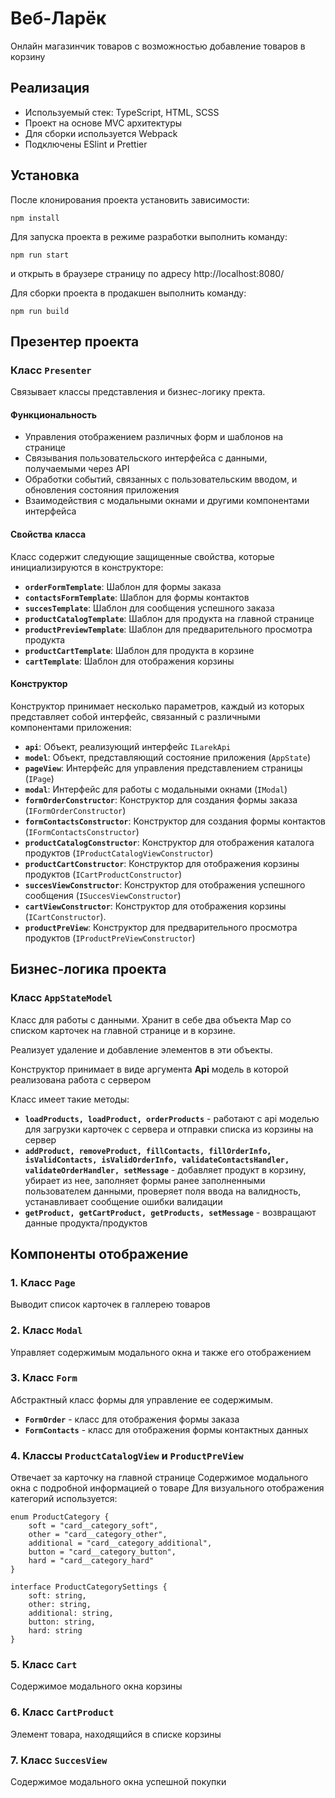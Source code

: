 # Веб-Ларёк
Онлайн магазинчик товаров с возможностью добавление товаров в корзину

## Реализация
- Используемый стек: TypeScript, HTML, SCSS
- Проект на основе MVC архитектуры
- Для сборки используется Webpack
- Подключены ESlint и Prettier
## Установка
После клонирования проекта установить зависимости:
```
npm install
```
Для запуска проекта в режиме разработки выполнить команду:
```
npm run start
```
и открыть в браузере страницу по адресу http://localhost:8080/

Для сборки проекта в продакшен выполнить команду:
```
npm run build
```

## Презентер проекта
### Класс **`Presenter`**
Связывает классы представления и бизнес-логику пректа.

#### Функциональность
- Управления отображением различных форм и шаблонов на странице
- Связывания пользовательского интерфейса с данными, получаемыми через API
- Обработки событий, связанных с пользовательским вводом, и обновления состояния приложения
- Взаимодействия с модальными окнами и другими компонентами интерфейса

#### Свойства класса
Класс содержит следующие защищенные свойства, которые инициализируются в конструкторе:
- **`orderFormTemplate`**: Шаблон для формы заказа
- **`contactsFormTemplate`**: Шаблон для формы контактов
- **`succesTemplate`**: Шаблон для сообщения успешного заказа
- **`productCatalogTemplate`**: Шаблон для продукта на главной странице
- **`productPreviewTemplate`**: Шаблон для предварительного просмотра продукта
- **`productCartTemplate`**: Шаблон для продукта в корзине
- **`cartTemplate`**: Шаблон для отображения корзины

#### Конструктор
Конструктор принимает несколько параметров, каждый из которых представляет собой интерфейс, связанный с различными компонентами приложения:
- **`api`**: Объект, реализующий интерфейс `ILarekApi`
- **`model`**: Объект, представляющий состояние приложения (`AppState`)
- **`pageView`**: Интерфейс для управления представлением страницы (`IPage`)
- **`modal`**: Интерфейс для работы с модальными окнами (`IModal`)
- **`formOrderConstructor`**: Конструктор для создания формы заказа (`IFormOrderConstructor`)
- **`formContactsConstructor`**: Конструктор для создания формы контактов (`IFormContactsConstructor`)
- **`productCatalogConstructor`**: Конструктор для отображения каталога продуктов (`IProductCatalogViewConstructor`)
- **`productCartConstructor`**: Конструктор для отображения корзины продуктов (`ICartProductConstructor`)
- **`succesViewConstructor`**: Конструктор для отображения успешного сообщения (`ISuccesViewConstructor`)
- **`cartViewConstructor`**: Конструктор для отображения корзины (`ICartConstructor`).
- **`productPreView`**: Конструктор для предварительного просмотра продуктов (`IProductPreViewConstructor`)

## Бизнес-логика проекта
### Класс **`AppStateModel`**
Класс для работы с данными. Хранит в себе два объекта Map со списком карточек на главной странице и в корзине.

Реализует удаление и добавление элементов в эти объекты.

Конструктор принимает в виде аргумента __Api__ модель в которой реализована работа с сервером

Класс имеет такие методы: 
- **`loadProducts, loadProduct, orderProducts`** - работают с api моделью для загрузки карточек с сервера и отправки списка из корзины на сервер
- **`addProduct, removeProduct, fillContacts, fillOrderInfo, isValidContacts, isValidOrderInfo, validateContactsHandler, validateOrderHandler, setMessage`** - добавляет продукт в корзину, убирает из нее, заполняет формы ранее заполненными пользователем данными, проверяет поля ввода на валидность, устанавливает сообщение ошибки валидации
- **`getProduct, getCartProduct, getProducts, setMessage`** - возвращают данные продукта/продуктов

## Компоненты отображение

### 1. Класс **`Page`**
Выводит список карточек в галлерею товаров

### 2. Класс **`Modal`**
Управляет содержимым модального окна и также его отображением

### 3. Класс **`Form`**
Абстрактный класс формы для управление ее содержимым.
- **`FormOrder`** - класс для отображения формы заказа
- **`FormContacts`** - класс для отображения формы контактных данных

### 4. Классы **`ProductCatalogView`** и **`ProductPreView`**
Отвечает за карточку на главной странице
Содержимое модального окна с подробной информацией о товаре
Для визуального отображения категорий используется:
```
enum ProductCategory {
    soft = "card__category_soft",
    other = "card__category_other",
    additional = "card__category_additional",
    button = "card__category_button",
    hard = "card__category_hard"
}

interface ProductCategorySettings {
    soft: string,
    other: string,
    additional: string,
    button: string,
    hard: string
}
```

### 5. Класс **`Cart`**
Содержимое модального окна корзины

### 6. Класс **`CartProduct`**
Элемент товара, находящийся в списке корзины

### 7. Класс **`SuccesView`**
Содержимое модального окна успешной покупки
